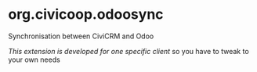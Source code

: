 org.civicoop.odoosync
=====================

Synchronisation between CiviCRM and Odoo

*This extension is developed for one specific client* so you have to tweak to your own needs
